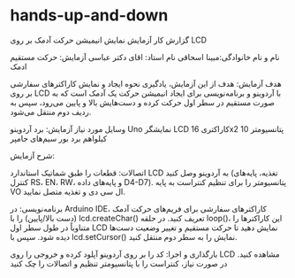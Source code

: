 # hands-up-and-down
گزارش کار آزمایش نمایش انیمیشن حرکت آدمک بر روی LCD 

نام و نام خانوادگی:مبینا اسحاقی
نام استاد: اقای دکتر عباسی
آزمایش: حرکت مستقیم ادمک

هدف آزمایش:
 هدف از این آزمایش، یادگیری نحوه ایجاد و نمایش کاراکترهای سفارشی بر روی LCD با آردوینو و برنامه‌نویسی برای ایجاد انیمیشن حرکت یک آدمک است که به صورت مستقیم در سطر اول حرکت کرده و دست‌هایش بالا و پایین می‌رود، سپس به ردیف دوم منتقل می‌شود.

وسایل مورد نیاز آزمایش:
برد آردوینو Uno
نمایشگر LCD کاراکتری 16x2
پتانسیومتر 10 کیلواهم
برد بور
سیم‌های جامپر


شرح آزمایش:

اتصالات: قطعات را طبق شماتیک استاندارد LCD به آردوینو وصل کنید (تغذیه، پایه‌های کنترل RS، EN، RW، و پایه‌های داده D4-D7). پتانسیومتر را برای تنظیم کنتراست به پایه VO ال سی دی و تغذیه متصل نمایید.

برنامه‌نویسی: در Arduino IDE، کاراکترهای سفارشی برای فریم‌های حرکت آدمک (دست بالا/پایین) را با lcd.createChar() تعریف کنید. در حلقه loop()، این کاراکترها را متناوباً در طول سطر اول LCD نمایش دهید تا حرکت مستقیم و تغییر وضعیت دست‌ها دیده شود. سپس با lcd.setCursor() نمایش را به سطر دوم منتقل کنید.

بارگذاری و اجرا: کد را بر روی آردوینو آپلود کرده و خروجی را روی LCD مشاهده کنید. در صورت نیاز، کنتراست را با پتانسیومتر تنظیم و اتصالات را چک کنید
